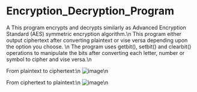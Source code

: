 # Encryption_Decryption_Program
A This program encrypts and decrypts similarly as Advanced Encryption Standard (AES) symmetric encryption algorithm.\n
This program either output ciphertext after converting plaintext or vise versa depending upon the option you choose. \n
The program uses getbit(), setbit() and clearbit() operations to manipulate the bits after converting each letter, number or symbol to cipher and vise versa.\n


From plaintext to ciphertext:\n
![image](https://user-images.githubusercontent.com/29932763/126021271-450321dd-d5d2-4b97-85b2-8025fc81503d.png)\n

From ciphertext to plaintext:\n
![image](https://user-images.githubusercontent.com/29932763/126021301-d230e589-d237-4d02-b687-47cfe593c5ff.png)\n
